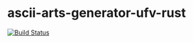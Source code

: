 # ascii-arts-generator-ufv-rust

[![Build Status](https://www.travis-ci.com/mateuspinto/ascii-arts-generator-rust.svg?branch=master)](https://www.travis-ci.com/mateuspinto/ascii-arts-generator-rust)
